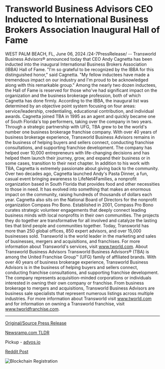 # Transworld Business Advisors CEO Inducted to International Business Brokers Association Inaugural Hall of Fame

WEST PALM BEACH, FL, June 06, 2024 /24-7PressRelease/ -- Transworld Business Advisors® announced today that CEO Andy Cagnetta has been inducted into the inaugural International Business Brokers Association (IBBA) Hall of Fame.   "I'm so grateful to be recognized by the IBBA for this distinguished honor," said Cagnetta. "My fellow inductees have made a tremendous impact on our industry and I'm proud to be acknowledged along with this remarkable group."  Among the nearly two dozen inductees, the Hall of Fame is reserved for those who've had significant impact on the organization and the business brokerage profession, both of which Cagnetta has done firmly. According to the IBBA, the inaugural list was determined by an objective point system focusing on four areas: service/leadership, credentialing, educational contribution, and individual awards.   Cagnetta joined TBA in 1995 as an agent and quickly became one of South Florida's top performers, taking over the company in two years. Through a strategic partnership with UFG, TBA grew to be the world's number one business brokerage franchise company. With over 40 years of business brokerage experience, Transworld Business Advisors remains in the business of helping buyers and sellers connect, conducting franchise consultations, and supporting franchise development. The company has helped over 10,000 entrepreneurs with life-changing decisions and has helped them launch their journey, grow, and expand their business or in some cases, transition to their next chapter.   In addition to his work with TBA, Cagnetta is extremely passionate about giving back to the community. Over two decades ago, Cagnetta launched Andy's Pasta Dinner, a fun, casual event bringing awareness to LifeNet4Families, a nonprofit organization based in South Florida that provides food and other necessities to those in need. It has evolved into something that makes an enormous impact on the community, raising hundreds of thousands of dollars each year.  Cagnetta also sits on the National Board of Directors for the nonprofit organization Compass Pro Bono. Established in 2001, Compass Pro Bono curates strategic volunteer engagements that deeply connect leading business minds with local nonprofits in their own communities. The projects they do together are transformative for all involved and catalyze the lasting ties that bind people and communities together.  Today, Transworld has more than 250 global offices, 850 expert advisors, and over 15,000 businesses sold. Transworld is the world leader in the marketing and sales of businesses, mergers and acquisitions, and franchises. For more information about Transworld's services, visit www.tworld.com.  About Transworld Business Advisors  Transworld Business Advisors® (TBA) is among the United Franchise Group™ (UFG) family of affiliated brands. With over 40 years of business brokerage experience, Transworld Business Advisors is in the business of helping buyers and sellers connect, conducting franchise consultations, and supporting franchise development. The company represents acquisition-minded corporations or individuals interested in owning their own company or franchise. From business brokerage to mergers and acquisitions, Transworld Business Advisors are business sale specialists that represent numerous listings across multiple industries. For more information about Transworld visit www.tworld.com and for information on owning a Transworld franchise, visit www.tworldfranchise.com. 

---

[Original/Source Press Release](https://www.24-7pressrelease.com/press-release/511429/transworld-business-advisors-ceo-inducted-to-international-business-brokers-association-inaugural-hall-of-fame)
                    

[Newsramp.com TLDR](https://newsramp.com/curated-news/transworld-ceo-andy-cagnetta-inducted-into-ibba-hall-of-fame/95c999d9c99cd41e43c353b979c19861) 


Pickup - [advos.io](https://advos.io/en/transworld-business-advisors-ceo-andy-cagnetta-inducted-into-ibba-hall-of-fame/20243877)
 



[Reddit Post](https://www.reddit.com/r/AwardsAndRecognition/comments/1d9mjp7/transworld_ceo_andy_cagnetta_inducted_into_ibba/) 



![Blockchain Registration](https://cdn.newsramp.app/24-7PressRelease/qrcode/246/6/corn54qb.webp)